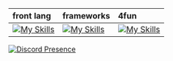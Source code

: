 | front lang | frameworks | 4fun |
| :- | :- | :- |
| [![My Skills](https://skills.thijs.gg/icons?i=html,css,js,php)](https://skillicons.dev) | [![My Skills](https://skills.thijs.gg/icons?i=tailwindcss,babel)](https://skillicons.dev) | [![My Skills](https://skills.thijs.gg/icons?i=py,ts,nodejs)](https://skillicons.dev) |

[![Discord Presence](https://lanyard.cnrad.dev/api/1022302605428404315?borderRadius=20px&bg=000000&hideDiscrim=true)](https://discord.com/users/1022302605428404315)
